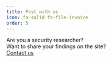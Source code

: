 ```yaml
---
title: Post with us
icon: fa-solid fa-file-invoice
order: 5
---
```


Are you a security researcher?  
Want to share your findings on the site?  
[Contact us](mailto:zuki@00xbyte.com)
